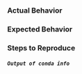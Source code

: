 <!--
Thanks for opening an issue! A few things to keep in mind:

- This issue tracker is for issues with or enhancements for conda-build.

Anaconda Community Code of Conduct: https://www.anaconda.com/community-code-of-conduct/

For conda issues, you should open an issue at https://github.com/conda/conda/issues
For Anaconda issues, you should open an issue at https://github.com/ContinuumIO/anaconda-issues/issues
For an issue with a particular conda-forge package, you should open an issue on the
corresponding feedstock: https://github.com/conda-forge
-->

### Actual Behavior

<!-- What actually happens? -->

### Expected Behavior

<!-- What do you think should happen? -->

### Steps to Reproduce

<!-- Steps to reproduce issue. -->


##### `Output of conda info`
<!-- Between the ticks below, paste the output of 'conda info' -->
```

```
